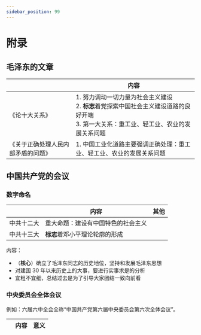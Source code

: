 ```yaml
---
sidebar_position: 99
---
```


# 附录

## 毛泽东的文章

|                   | 内容                                                                                 |
|-------------------|------------------------------------------------------------------------------------|
| 《论十大关系》           | 1. 努力调动一切力量为社会主义建设<br/>2. **标志**着党探索中国社会主义建设道路的良好开端<br/>3. 第一大关系：重工业、轻工业、农业的发展关系问题 |
| 《关于正确处理人民内部矛盾的问题》 | 1. 中国工业化道路主要强调正确处理：重工业、轻工业、农业的发展关系问题                                               |

## 中国共产党的会议

### 数字命名

|       | 内容                | 其他 |
|-------|-------------------|----|
| 中共十二大 | 重大命题：建设有中国特色的社会主义 |    |
| 中共十三大 | **标志**着邓小平理论轮廓的形成 |    |

内容：

+ （**核心**）确立了毛泽东同志的历史地位，坚持和发展毛泽东思想
+ 对建国 30 年以来历史上的大事，要进行实事求是的分析
+ 宜粗不宜细，总结过去是为了引导大家团结一致向前看
### 中央委员会全体会议

例如：六届六中全会全称“中国共产党第六届中央委员会第六次全体会议”。

|         | 内容                        | 意义                  |
|---------|---------------------------|---------------------|
